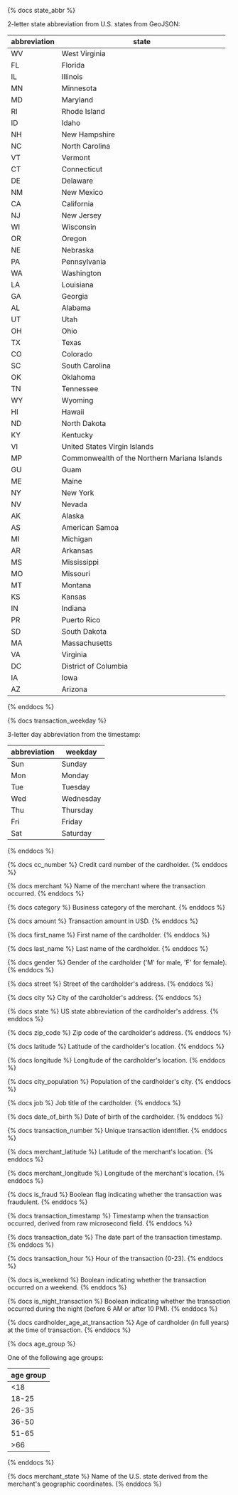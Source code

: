 {% docs state_abbr %}
    
2-letter state abbreviation from U.S. states from GeoJSON:

| abbreviation  | state                                          |
|---------------|------------------------------------------------|
| WV            | West Virginia                                  |
| FL            | Florida                                        |
| IL            | Illinois                                       |
| MN            | Minnesota                                      |
| MD            | Maryland                                       |
| RI            | Rhode Island                                   |
| ID            | Idaho                                          |
| NH            | New Hampshire                                  |
| NC            | North Carolina                                 |
| VT            | Vermont                                        |
| CT            | Connecticut                                    |
| DE            | Delaware                                       |
| NM            | New Mexico                                     |
| CA            | California                                     |
| NJ            | New Jersey                                     |
| WI            | Wisconsin                                      |
| OR            | Oregon                                         |
| NE            | Nebraska                                       |
| PA            | Pennsylvania                                   |
| WA            | Washington                                     |
| LA            | Louisiana                                      |
| GA            | Georgia                                        |
| AL            | Alabama                                        |
| UT            | Utah                                           |
| OH            | Ohio                                           |
| TX            | Texas                                          |
| CO            | Colorado                                       |
| SC            | South Carolina                                 |
| OK            | Oklahoma                                       |
| TN            | Tennessee                                      |
| WY            | Wyoming                                        |
| HI            | Hawaii                                         |
| ND            | North Dakota                                   |
| KY            | Kentucky                                       |
| VI            | United States Virgin Islands                   |
| MP            | Commonwealth of the Northern Mariana Islands   |
| GU            | Guam                                           |
| ME            | Maine                                          |
| NY            | New York                                       |
| NV            | Nevada                                         |
| AK            | Alaska                                         |
| AS            | American Samoa                                 |
| MI            | Michigan                                       |
| AR            | Arkansas                                       |
| MS            | Mississippi                                    |
| MO            | Missouri                                       |
| MT            | Montana                                        |
| KS            | Kansas                                         |
| IN            | Indiana                                        |
| PR            | Puerto Rico                                    |
| SD            | South Dakota                                   |
| MA            | Massachusetts                                  |
| VA            | Virginia                                       |
| DC            | District of Columbia                           |
| IA            | Iowa                                           |
| AZ            | Arizona                                        |

{% enddocs %}

{% docs transaction_weekday %}
    
3-letter day abbreviation from the timestamp: 

| abbreviation   | weekday      |
|----------------|--------------|
| Sun            | Sunday       |
| Mon            | Monday       |
| Tue            | Tuesday      |
| Wed            | Wednesday    |
| Thu            | Thursday     |
| Fri            | Friday       |
| Sat            | Saturday     |

{% enddocs %}

{% docs cc_number %}
Credit card number of the cardholder.
{% enddocs %}

{% docs merchant %}
Name of the merchant where the transaction occurred.
{% enddocs %}

{% docs category %}
Business category of the merchant.
{% enddocs %}

{% docs amount %}
Transaction amount in USD.
{% enddocs %}

{% docs first_name %}
First name of the cardholder.
{% enddocs %}

{% docs last_name %}
Last name of the cardholder.
{% enddocs %}

{% docs gender %}
Gender of the cardholder ('M' for male, 'F' for female).
{% enddocs %}

{% docs street %}
Street of the cardholder's address.
{% enddocs %}

{% docs city %}
City of the cardholder's address.
{% enddocs %}

{% docs state %}
US state abbreviation of the cardholder's address.
{% enddocs %}

{% docs zip_code %}
Zip code of the cardholder's address.
{% enddocs %}

{% docs latitude %}
Latitude of the cardholder's location.
{% enddocs %}

{% docs longitude %}
Longitude of the cardholder's location.
{% enddocs %}

{% docs city_population %}
Population of the cardholder's city.
{% enddocs %}

{% docs job %}
Job title of the cardholder.
{% enddocs %}

{% docs date_of_birth %}
Date of birth of the cardholder.
{% enddocs %}

{% docs transaction_number %}
Unique transaction identifier.
{% enddocs %}

{% docs merchant_latitude %}
Latitude of the merchant's location.
{% enddocs %}

{% docs merchant_longitude %}
Longitude of the merchant's location.
{% enddocs %}

{% docs is_fraud %}
Boolean flag indicating whether the transaction was fraudulent.
{% enddocs %}

{% docs transaction_timestamp %}
Timestamp when the transaction occurred, derived from raw microsecond field.
{% enddocs %}

{% docs transaction_date %}
The date part of the transaction timestamp.
{% enddocs %}

{% docs transaction_hour %}
Hour of the transaction (0-23).
{% enddocs %}

{% docs is_weekend %}
Boolean indicating whether the transaction occurred on a weekend.
{% enddocs %}

{% docs is_night_transaction %}
Boolean indicating whether the transaction occurred during the night (before 6 AM or after 10 PM).
{% enddocs %}

{% docs cardholder_age_at_transaction %}
Age of cardholder (in full years) at the time of transaction.
{% enddocs %}

{% docs age_group %}
    
One of the following age groups: 

| age group   |
|----------------|
| <18           |
| 18-25          |
| 26-35          |
| 36-50          |
| 51-65          |
| \>66           |

{% enddocs %}

{% docs merchant_state %}
Name of the U.S. state derived from the merchant's geographic coordinates.
{% enddocs %}